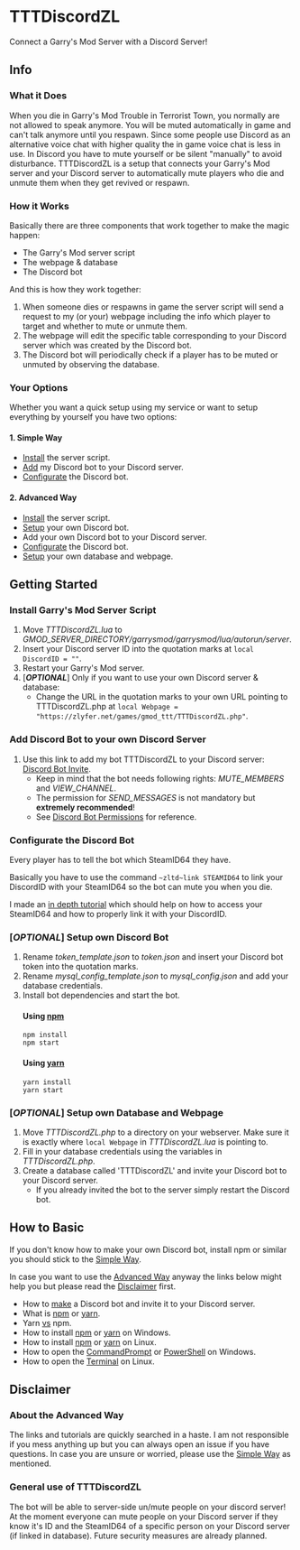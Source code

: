 # TTTDiscordZL
Connect a Garry's Mod Server with a Discord Server!
## Info
### What it Does
When you die in Garry's Mod Trouble in Terrorist Town, you normally are not allowed to speak anymore.
You will be muted automatically in game and can't talk anymore until you respawn.
Since some people use Discord as an alternative voice chat with higher quality the in game voice chat is less in use.
In Discord you have to mute yourself or be silent "manually" to avoid disturbance.
TTTDiscordZL is a setup that connects your Garry's Mod server and your Discord server to automatically mute players who die and unmute them when they get revived or respawn.
### How it Works
Basically there are three components that work together to make the magic happen:
 - The Garry's Mod server script
 - The webpage & database
 - The Discord bot

And this is how they work together:
 1. When someone dies or respawns in game the server script will send a request to my (or your) webpage including the info which player to target and whether to mute or unmute them.
 2. The webpage will edit the specific table corresponding to your Discord server which was created by the Discord bot.
 3. The Discord bot will periodically check if a player has to be muted or unmuted by observing the database.
### Your Options
Whether you want a quick setup using my service or want to setup everything by yourself you have two options:
#### 1. Simple Way
 - [Install](#install-garrys-mod-server-script) the server script.
 - [Add](#add-discord-bot-to-your-own-discord-server) my Discord bot to your Discord server.
 - [Configurate](#configurate-the-discord-bot) the Discord bot.
#### 2. Advanced Way
 - [Install](#install-garrys-mod-server-script) the server script.
 - [Setup](#optional-setup-own-discord-bot) your own Discord bot.
 - Add your own Discord bot to your Discord server.
 - [Configurate](#configurate-the-discord-bot) the Discord bot.
 - [Setup](#optional-setup-own-database-and-webpage) your own database and webpage.
## Getting Started
### Install Garry's Mod Server Script
 1. Move _TTTDiscordZL.lua_ to _GMOD_SERVER_DIRECTORY/garrysmod/garrysmod/lua/autorun/server_.
 2. Insert your Discord server ID into the quotation marks at `local DiscordID = ""`.
 3. Restart your Garry's Mod server.
 4. [**_OPTIONAL_**] Only if you want to use your own Discord server & database:
    * Change the URL in the quotation marks to your own URL pointing to TTTDiscordZL.php at `local Webpage = "https://zlyfer.net/games/gmod_ttt/TTTDiscordZL.php"`.
### Add Discord Bot to your own Discord Server
 1. Use this link to add my bot TTTDiscordZL to your Discord server: [Discord Bot Invite](https://discordapp.com/oauth2/authorize?client_id=424687518966087682&scope=bot&permissions=4197376).
    - Keep in mind that the bot needs following rights: _MUTE_MEMBERS_ and _VIEW_CHANNEL_.
    - The permission for _SEND_MESSAGES_ is not mandatory but **extremely recommended**!
    - See [Discord Bot Permissions](https://discordapp.com/developers/docs/topics/permissions) for reference.
### Configurate the Discord Bot
Every player has to tell the bot which SteamID64 they have.

Basically you have to use the command `~zltd~link STEAMID64` to link your DiscordID with your SteamID64 so the bot can mute you when you die.

I made an [in depth tutorial](IDLinkTutorial.md) which should help on how to access your SteamID64 and how to properly link it with your DiscordID.
### [_OPTIONAL_] Setup own Discord Bot
 1. Rename _token_template.json_ to _token.json_ and insert your Discord bot token into the quotation marks.
 2. Rename _mysql_config_template.json_ to _mysql_config.json_ and add your database credentials.
 3. Install bot dependencies and start the bot.
	#### Using [npm](https://www.npmjs.com/)
	```
	npm install
	npm start
	```
	#### Using [yarn](https://yarnpkg.com/)
	```
	yarn install
	yarn start
	```
### [_OPTIONAL_] Setup own Database and Webpage
 1. Move _TTTDiscordZL.php_ to a directory on your webserver. Make sure it is exactly where `local Webpage` in _TTTDiscordZL.lua_ is pointing to.
 2. Fill in your database credentials using the variables in _TTTDiscordZL.php_.
 3. Create a database called 'TTTDiscordZL' and invite your Discord bot to your Discord server.
    - If you already invited the bot to the server simply restart the Discord bot.
## How to Basic
If you don't know how to make your own Discord bot, install npm or similar you should stick to the [Simple Way](#1-simple-way).

In case you want to use the [Advanced Way](#2-advanced-way) anyway the links below might help you but please read the [Disclaimer](#disclaimer) first.
- How to [make](https://www.digitaltrends.com/gaming/how-to-make-a-discord-bot/) a Discord bot and invite it to your Discord server.
- What is [npm](https://docs.npmjs.com/getting-started/what-is-npm) or [yarn](https://yarnpkg.com/en/docs/getting-started).
- Yarn [vs](https://blog.risingstack.com/yarn-vs-npm-node-js-package-managers/) npm.
- How to install [npm](https://www.npmjs.com/get-npm) or [yarn](https://yarnpkg.com/en/docs/install#windows-stable) on Windows.
- How to install [npm](https://blog.teamtreehouse.com/install-node-js-npm-linux) or [yarn](https://yarnpkg.com/lang/en/docs/install/#debian-stable) on Linux.
- How to open the [CommandPrompt](https://www.lifewire.com/how-to-open-command-prompt-2618089) or [PowerShell](https://www.tenforums.com/tutorials/25581-open-windows-powershell-windows-10-a.html) on Windows.
- How to open the [Terminal](https://www.lifewire.com/ways-to-open-a-terminal-console-window-using-ubuntu-4075024) on Linux.
## Disclaimer
### About the Advanced Way
The links and tutorials are quickly searched in a haste.
I am not responsible if you mess anything up but you can always open an issue if you have questions.
In case you are unsure or worried, please use the [Simple Way](#1-simple-way) as mentioned.
### General use of TTTDiscordZL
The bot will be able to server-side un/mute people on your discord server!
At the moment everyone can mute people on your Discord server if they know it's ID and the SteamID64 of a specific person on your Discord server (if linked in database).
Future security measures are already planned.

